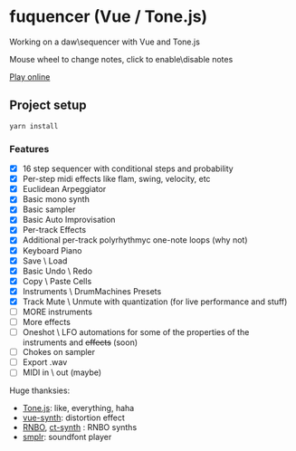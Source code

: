# fuquencer (Vue / Tone.js)

Working on a daw\sequencer with Vue and Tone.js

Mouse wheel to change notes, click to enable\disable notes

[Play online](https://zeye.ru/)

## Project setup

```
yarn install
```

### Features

- [x] 16 step sequencer with conditional steps and probability
- [x] Per-step midi effects like flam, swing, velocity, etc
- [x] Euclidean Arpeggiator
- [x] Basic mono synth
- [x] Basic sampler
- [x] Basic Auto Improvisation
- [x] Per-track Effects
- [x] Additional per-track polyrhythmyc one-note loops (why not)
- [x] Keyboard Piano
- [x] Save \ Load
- [x] Basic Undo \ Redo
- [x] Copy \ Paste Cells
- [X] Instruments \ DrumMachines Presets
- [x] Track Mute \ Unmute with quantization (for live performance and stuff)
- [ ] MORE instruments
- [ ] More effects
- [ ] Oneshot \ LFO automations for some of the properties of the instruments and ~~effects~~ (soon)
- [ ] Chokes on sampler
- [ ] Export .wav
- [ ] MIDI in \ out (maybe)

Huge thanksies:

- [Tone.js](https://tonejs.github.io/): like, everything, haha
- [vue-synth](https://github.com/Razz21/vue-synth): distortion effect
- [RNBO](https://rnbo.cycling74.com/learn/welcome-to-rnbo), [ct-synth](https://github.com/cephasteom/ct-synths) : RNBO
  synths
- [smplr](https://github.com/danigb/smplr): soundfont player
